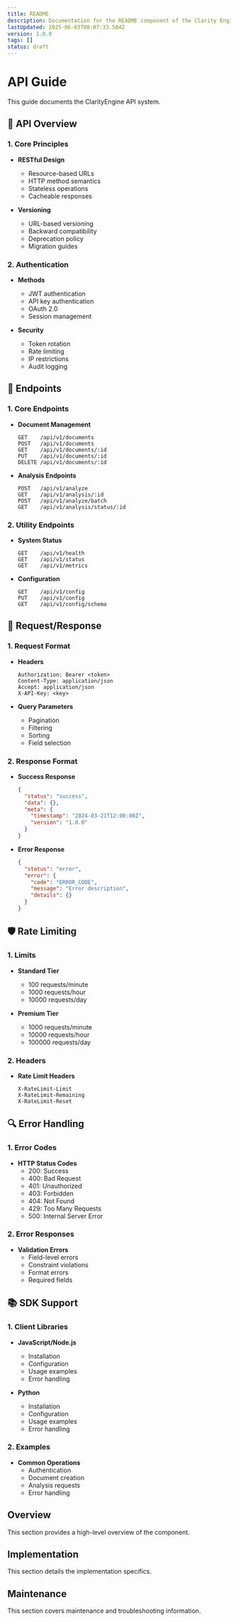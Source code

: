 ```yaml
---
title: README
description: Documentation for the README component of the Clarity Engine system.
lastUpdated: 2025-06-03T00:07:33.504Z
version: 1.0.0
tags: []
status: draft
---
```




# API Guide

This guide documents the ClarityEngine API system.

## 🔌 API Overview

### 1. Core Principles
- **RESTful Design**
  - Resource-based URLs
  - HTTP method semantics
  - Stateless operations
  - Cacheable responses

- **Versioning**
  - URL-based versioning
  - Backward compatibility
  - Deprecation policy
  - Migration guides

### 2. Authentication
- **Methods**
  - JWT authentication
  - API key authentication
  - OAuth 2.0
  - Session management

- **Security**
  - Token rotation
  - Rate limiting
  - IP restrictions
  - Audit logging

## 📡 Endpoints

### 1. Core Endpoints
- **Document Management**
  ```
  GET    /api/v1/documents
  POST   /api/v1/documents
  GET    /api/v1/documents/:id
  PUT    /api/v1/documents/:id
  DELETE /api/v1/documents/:id
  ```

- **Analysis Endpoints**
  ```
  POST   /api/v1/analyze
  GET    /api/v1/analysis/:id
  POST   /api/v1/analyze/batch
  GET    /api/v1/analysis/status/:id
  ```

### 2. Utility Endpoints
- **System Status**
  ```
  GET    /api/v1/health
  GET    /api/v1/status
  GET    /api/v1/metrics
  ```

- **Configuration**
  ```
  GET    /api/v1/config
  PUT    /api/v1/config
  GET    /api/v1/config/schema
  ```

## 🔄 Request/Response

### 1. Request Format
- **Headers**
  ```
  Authorization: Bearer <token>
  Content-Type: application/json
  Accept: application/json
  X-API-Key: <key>
  ```

- **Query Parameters**
  - Pagination
  - Filtering
  - Sorting
  - Field selection

### 2. Response Format
- **Success Response**
  ```json
  {
    "status": "success",
    "data": {},
    "meta": {
      "timestamp": "2024-03-21T12:00:00Z",
      "version": "1.0.0"
    }
  }
  ```

- **Error Response**
  ```json
  {
    "status": "error",
    "error": {
      "code": "ERROR_CODE",
      "message": "Error description",
      "details": {}
    }
  }
  ```

## 🛡️ Rate Limiting

### 1. Limits
- **Standard Tier**
  - 100 requests/minute
  - 1000 requests/hour
  - 10000 requests/day

- **Premium Tier**
  - 1000 requests/minute
  - 10000 requests/hour
  - 100000 requests/day

### 2. Headers
- **Rate Limit Headers**
  ```
  X-RateLimit-Limit
  X-RateLimit-Remaining
  X-RateLimit-Reset
  ```

## 🔍 Error Handling

### 1. Error Codes
- **HTTP Status Codes**
  - 200: Success
  - 400: Bad Request
  - 401: Unauthorized
  - 403: Forbidden
  - 404: Not Found
  - 429: Too Many Requests
  - 500: Internal Server Error

### 2. Error Responses
- **Validation Errors**
  - Field-level errors
  - Constraint violations
  - Format errors
  - Required fields

## 📚 SDK Support

### 1. Client Libraries
- **JavaScript/Node.js**
  - Installation
  - Configuration
  - Usage examples
  - Error handling

- **Python**
  - Installation
  - Configuration
  - Usage examples
  - Error handling

### 2. Examples
- **Common Operations**
  - Authentication
  - Document creation
  - Analysis requests
  - Error handling 
## Overview

This section provides a high-level overview of the component.


## Implementation

This section details the implementation specifics.


## Maintenance

This section covers maintenance and troubleshooting information.


